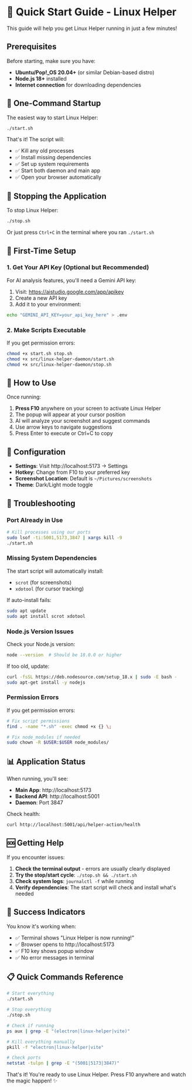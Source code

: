 # 🚀 Quick Start Guide - Linux Helper

This guide will help you get Linux Helper running in just a few minutes!

## Prerequisites

Before starting, make sure you have:

- **Ubuntu/Pop!_OS 20.04+** (or similar Debian-based distro)
- **Node.js 18+** installed
- **Internet connection** for downloading dependencies

## 🎯 One-Command Startup

The easiest way to start Linux Helper:

```bash
./start.sh
```

That's it! The script will:
- ✅ Kill any old processes
- ✅ Install missing dependencies
- ✅ Set up system requirements
- ✅ Start both daemon and main app
- ✅ Open your browser automatically

## 🛑 Stopping the Application

To stop Linux Helper:

```bash
./stop.sh
```

Or just press `Ctrl+C` in the terminal where you ran `./start.sh`

## 🔧 First-Time Setup

### 1. Get Your API Key (Optional but Recommended)

For AI analysis features, you'll need a Gemini API key:

1. Visit: https://aistudio.google.com/app/apikey
2. Create a new API key
3. Add it to your environment:

```bash
echo "GEMINI_API_KEY=your_api_key_here" > .env
```

### 2. Make Scripts Executable

If you get permission errors:

```bash
chmod +x start.sh stop.sh
chmod +x src/linux-helper-daemon/start.sh
chmod +x src/linux-helper-daemon/stop.sh
```

## 📱 How to Use

Once running:

1. **Press F10** anywhere on your screen to activate Linux Helper
2. The popup will appear at your cursor position
3. AI will analyze your screenshot and suggest commands
4. Use arrow keys to navigate suggestions
5. Press Enter to execute or Ctrl+C to copy

## 🔧 Configuration

- **Settings**: Visit http://localhost:5173 → Settings
- **Hotkey**: Change from F10 to your preferred key
- **Screenshot Location**: Default is `~/Pictures/screenshots`
- **Theme**: Dark/Light mode toggle

## 🐛 Troubleshooting

### Port Already in Use

```bash
# Kill processes using our ports
sudo lsof -ti:5001,5173,3847 | xargs kill -9
./start.sh
```

### Missing System Dependencies

The start script will automatically install:
- `scrot` (for screenshots)
- `xdotool` (for cursor tracking)

If auto-install fails:

```bash
sudo apt update
sudo apt install scrot xdotool
```

### Node.js Version Issues

Check your Node.js version:

```bash
node --version  # Should be 18.0.0 or higher
```

If too old, update:

```bash
curl -fsSL https://deb.nodesource.com/setup_18.x | sudo -E bash -
sudo apt-get install -y nodejs
```

### Permission Errors

If you get permission errors:

```bash
# Fix script permissions
find . -name "*.sh" -exec chmod +x {} \;

# Fix node_modules if needed
sudo chown -R $USER:$USER node_modules/
```

## 📊 Application Status

When running, you'll see:

- **Main App**: http://localhost:5173
- **Backend API**: http://localhost:5001
- **Daemon**: Port 3847

Check health:

```bash
curl http://localhost:5001/api/helper-action/health
```

## 🆘 Getting Help

If you encounter issues:

1. **Check the terminal output** - errors are usually clearly displayed
2. **Try the stop/start cycle**: `./stop.sh && ./start.sh`
3. **Check system logs**: `journalctl -f` while running
4. **Verify dependencies**: The start script will check and install what's needed

## 🎉 Success Indicators

You know it's working when:

- ✅ Terminal shows "Linux Helper is now running!"
- ✅ Browser opens to http://localhost:5173
- ✅ F10 key shows popup window
- ✅ No error messages in terminal

## 📋 Quick Commands Reference

```bash
# Start everything
./start.sh

# Stop everything  
./stop.sh

# Check if running
ps aux | grep -E "(electron|linux-helper|vite)"

# Kill everything manually
pkill -f "electron|linux-helper|vite"

# Check ports
netstat -tulpn | grep -E "(5001|5173|3847)"
```

That's it! You're ready to use Linux Helper. Press F10 anywhere and watch the magic happen! ✨